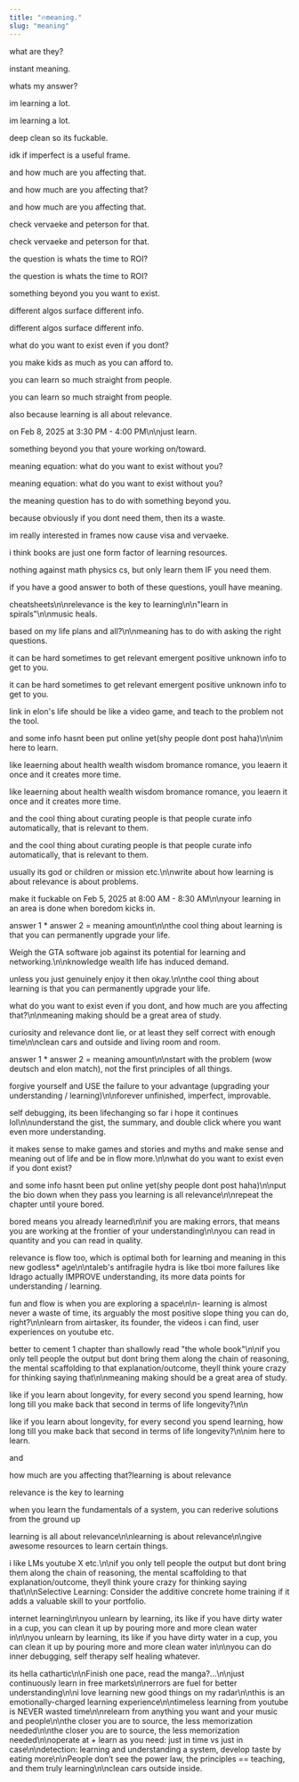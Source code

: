 ```yaml
---
title: "🔥meaning."
slug: "meaning"
---
```


what are they?

instant meaning.

whats my answer?

im learning a lot.

im learning a lot.

deep clean so its fuckable.

idk if imperfect is a useful frame.

and how much are you affecting that.

and how much are you affecting that?

and how much are you affecting that.

check vervaeke and peterson for that.

check vervaeke and peterson for that.

the question is whats the time to ROI?

the question is whats the time to ROI?

something beyond you you want to exist.

different algos surface different info.

different algos surface different info.

what do you want to exist even if you dont?

you make kids as much as you can afford to.

you can learn so much straight from people.

you can learn so much straight from people.

also because learning is all about relevance.

on Feb 8, 2025 at 3:30 PM - 4:00 PM\n\njust learn.

something beyond you that youre working on/toward.

meaning equation: what do you want to exist without you?

meaning equation: what do you want to exist without you?

the meaning question has to do with something beyond you.

because obviously if you dont need them, then its a waste.

im really interested in frames now cause visa and vervaeke.

i think books are just one form factor of learning resources.

nothing against math physics cs, but only learn them IF you need them.

if you have a good answer to both of these questions, youll have meaning.

cheatsheets\n\nrelevance is the key to learning\n\n"learn in spirals"\n\nmusic heals.

based on my life plans and all?\n\nmeaning has to do with asking the right questions.

it can be hard sometimes to get relevant emergent positive unknown info to get to you.

it can be hard sometimes to get relevant emergent positive unknown info to get to you.

link in elon's life should be like a video game, and teach to the problem not the tool.

and some info hasnt been put online yet(shy people dont post haha)\n\nim here to learn.

like leaerning about health wealth wisdom bromance romance, you leaern it once and it creates more time.

like leaerning about health wealth wisdom bromance romance, you leaern it once and it creates more time.

and the cool thing about curating people is that people curate info automatically, that is relevant to them.

and the cool thing about curating people is that people curate info automatically, that is relevant to them.

usually its god or children or mission etc.\n\nwrite about how learning is about relevance is about problems.

make it fuckable on Feb 5, 2025 at 8:00 AM - 8:30 AM\n\nyour learning in an area is done when boredom kicks in.

answer 1 * answer 2 = meaning amount\n\nthe cool thing about learning is that you can permanently upgrade your life.

Weigh the GTA software job against its potential for learning and networking.\n\nknowledge wealth life has induced demand.

unless you just genuinely enjoy it then okay.\n\nthe cool thing about learning is that you can permanently upgrade your life.

what do you want to exist even if you dont, and how much are you affecting that?\n\nmeaning making should be a great area of study.

curiosity and relevance dont lie, or at least they self correct with enough time\n\nclean cars and outside and living room and room.

answer 1 * answer 2 = meaning amount\n\nstart with the problem (wow deutsch and elon match), not the first principles of all things.

forgive yourself and USE the failure to your advantage (upgrading your understanding / learning)\n\nforever unfinished, imperfect, improvable.

self debugging, its been lifechanging so far i hope it continues lol\n\nunderstand the gist, the summary, and double click where you want even more understanding.

it makes sense to make games and stories and myths and make sense and meaning out of life and be in flow more.\n\nwhat do you want to exist even if you dont exist?

and some info hasnt been put online yet(shy people dont post haha)\n\nput the bio down when they pass you learning is all relevance\n\nrepeat the chapter until youre bored.

bored means you already learned\n\nif you are making errors, that means you are working at the frontier of your understanding\n\nyou can read in quantity and you can read in quality.

relevance is flow too, which is optimal both for learning and meaning in this new godless* age\n\ntaleb's antifragile hydra is like tboi more failures like ldrago actually IMPROVE understanding, its more data points for understanding / learning.

fun and flow is when you are exploring a space\n\n- learning is almost never a waste of time, its arguably the most positive slope thing you can do, right?\n\nlearn from airtasker, its founder, the videos i can find, user experiences on youtube etc.

better to cement 1 chapter than shallowly read "the whole book"\n\nif you only tell people the output but dont bring them along the chain of reasoning, the mental scaffolding to that explanation/outcome, theyll think youre crazy for thinking saying that\n\nmeaning making should be a great area of study.

like if you learn about longevity, for every second you spend learning, how long till you make back that second in terms of life longevity?\n\n

like if you learn about longevity, for every second you spend learning, how long till you make back that second in terms of life longevity?\n\nim here to learn.

and

how much are you affecting that?learning is about relevance

relevance is the key to learning

when you learn the fundamentals of a system, you can rederive solutions from the ground up

learning is all about relevance\n\nlearning is about relevance\n\ngive awesome resources to learn certain things.

i like LMs youtube X etc.\n\nif you only tell people the output but dont bring them along the chain of reasoning, the mental scaffolding to that explanation/outcome, theyll think youre crazy for thinking saying that\n\nSelective Learning: Consider the additive concrete home training if it adds a valuable skill to your portfolio.

internet learning\n\nyou unlearn by learning, its like if you have dirty water in a cup, you can clean it up by pouring more and more clean water in\n\nyou unlearn by learning, its like if you have dirty water in a cup, you can clean it up by pouring more and more clean water in\n\nyou can do inner debugging, self therapy self healing whatever.

its hella cathartic\n\nFinish one pace, read the manga?...\n\njust continuously learn in free markets\n\nerrors are fuel for better understanding\n\ni love learning new good things on my radar\n\nthis is an emotionally-charged learning experience\n\ntimeless learning from youtube is NEVER wasted time\n\nrelearn from anything you want and your music and people\n\nthe closer you are to source, the less memorization needed\n\nthe closer you are to source, the less memorization needed\n\noperate at + learn as you need: just in time vs just in case\n\ndetection: learning and understanding a system, develop taste by eating more\n\nPeople don’t see the power law, the principles == teaching, and them truly learning\n\nclean cars outside inside.
